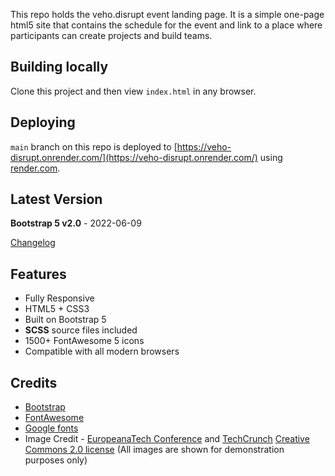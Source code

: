 This repo holds the veho.disrupt event landing page. It is a simple one-page html5 site that contains the schedule for the event and link to a place where participants can create projects and build teams. 

## Building locally
Clone this project and then view `index.html` in any browser. 

## Deploying
`main` branch on this repo is deployed to [https://veho-disrupt.onrender.com/](https://veho-disrupt.onrender.com/) using [render.com](https://render.com). 


## Latest Version
**Bootstrap 5 v2.0** - 2022-06-09

[Changelog](https://themes.3rdwavemedia.com/bootstrap-templates/startup/devconf-free-bootstrap-5-conference-template-for-tech-conferences-and-events/?target=changelog)


## Features

-  Fully Responsive
-  HTML5 + CSS3
-  Built on Bootstrap 5
-  **SCSS** source files included
-  1500+ FontAwesome 5 icons
-  Compatible with all modern browsers

## Credits
- [Bootstrap](https://getbootstrap.com/)
- [FontAwesome](https://fortawesome.github.io/Font-Awesome/)
- [Google fonts](https://fonts.google.com/)
- Image Credit - [EuropeanaTech Conference](https://www.flickr.com/photos/europeanaimages2/albums/72157669104892268) and [TechCrunch](https://www.flickr.com/photos/techcrunch/) [Creative Commons 2.0 license](https://creativecommons.org/licenses/by/2.0/deed.en) (All images are shown for demonstration purposes only)
